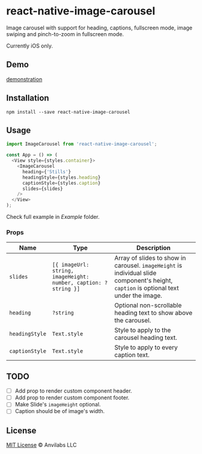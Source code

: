 # react-native-image-carousel
Image carousel with support for heading, captions, fullscreen mode, image swiping and pinch-to-zoom in fullscreen mode.

Currently iOS only.

## Demo

[demonstration](.github/demo.gif)

## Installation

`npm install --save react-native-image-carousel`

## Usage

```javascript
import ImageCarousel from 'react-native-image-carousel';

const App = () => (
  <View style={styles.container}>
    <ImageCarousel
      heading={'Stills'}
      headingStyle={styles.heading}
      captionStyle={styles.caption}
      slides={slides}
    />
  </View>
);
```

Check full example in _Example_ folder.

### Props

| Name | Type | Description |
|---|---|---|
| `slides` | `[{ imageUrl: string, imageHeight: number, caption: ?string }]` | Array of slides to show in carousel. `imageHeight` is individual slide component's height, `caption` is optional text under the image. |   
| `heading` | `?string` | Optional non-scrollable heading text to show above the carousel. |
| `headingStyle` | `Text.style` | Style to apply to the carousel heading text. |
| `captionStyle` | `Text.style` | Style to apply to every caption text. |

## TODO

- [ ] Add prop to render custom component header.
- [ ] Add prop to render custom component footer.
- [ ] Make Slide's `imageHeight` optional.
- [ ] Caption should be of image's width.

## License

[MIT License](./LICENSE) © Anvilabs LLC 
